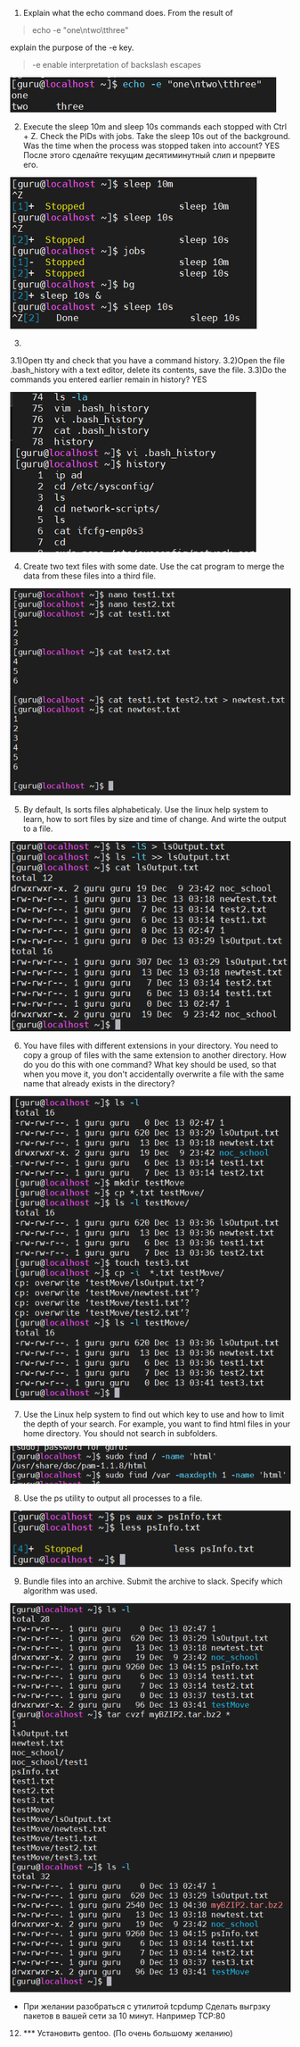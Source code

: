1) Explain what the echo command does.
   From the result of
> echo -e "one\ntwo\tthree"

   explain the purpose of the -e key.

> -e enable interpretation of backslash escapes

![img](img/echo.png)

2) Execute the sleep 10m and sleep 10s commands each stopped with Ctrl + Z.
   Check the PIDs with jobs. 
   Take the sleep 10s out of the background. 
   Was the time when the process was stopped taken into account? YES
   После этого сделайте текущим десятиминутный слип и прервите его.

![img](img/sleep.png)

3) 
  3.1)Open tty and check that you have a command history.
  3.2)Open the file .bash_history with a text editor, delete its contents, save the file.
  3.3)Do the commands you entered earlier remain in history? YES

![img](img/history.png)

4) Create two text files with some date.
   Use the cat program to merge the data from these files into a third file.

![img](img/cat.png)

5) By default, ls sorts files alphabeticaly.
   Use the linux help system to learn,
   how to sort files by size and time of change.
   And wirte the output to a file.

![img](img/ls.png)

6) You have files with different extensions in your directory. 
   You need to copy a group of files with the same extension to another directory.
   How do you do this with one command?
   What key should be used, so that when you move it,
   you don't accidentally overwrite a file with the same name that already exists in the directory?

![img](img/cp.png)

7) Use the Linux help system to find out
   which key to use and how to limit the depth of your search.
   For example, you want to find html files in your home directory.
   You should not search in subfolders.

![img](img/find.png)

8) Use the ps utility to output all processes to a file.

![img](img/ps.png)

9) Bundle files into an archive. Submit the archive to slack.
   Specify which algorithm was used.

![img](img/tar.png)

* При желании разобраться с утилитой tcpdump
Сделать выгрзку пакетов в вашей сети за 10 минут. Например TCP:80
12) *** Установить gentoo. (По очень большому желанию)